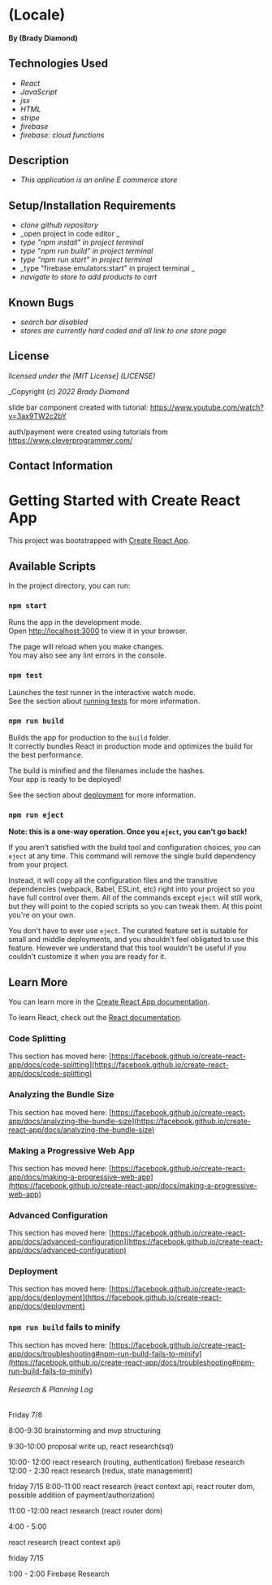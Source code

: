 # (Locale)

#### By (Brady Diamond)

## Technologies Used

* _React_
* _JavaScript_
* _jsx_
* _HTML_
* _stripe_
* _firebase_
* _firebase: cloud functions_

## Description

* _This application is an online E commerce store_

## Setup/Installation Requirements

* _clone github repository_
* _open project in code editor _
* _type "npm install" in project terminal_
* _type "npm run build" in project terminal_
* _type "npm run start" in project terminal_
* _type "firebase emulators:start" in project terminal _
* _navigate to store to add products to cart_




## Known Bugs

* _search bar disabled_
* _stores are currently hard coded and all link to one store page_

## License
_licensed under the [MIT License] (LICENSE)_

_Copyright (c) _2022_ _Brady Diamond_ 

slide bar component created with tutorial:  https://www.youtube.com/watch?v=3ax9TW2c2bY

auth/payment were created using tutorials from  https://www.cleverprogrammer.com/

## Contact Information



# Getting Started with Create React App

This project was bootstrapped with [Create React App](https://github.com/facebook/create-react-app).

## Available Scripts

In the project directory, you can run:

### `npm start`

Runs the app in the development mode.\
Open [http://localhost:3000](http://localhost:3000) to view it in your browser.

The page will reload when you make changes.\
You may also see any lint errors in the console.

### `npm test`

Launches the test runner in the interactive watch mode.\
See the section about [running tests](https://facebook.github.io/create-react-app/docs/running-tests) for more information.

### `npm run build`

Builds the app for production to the `build` folder.\
It correctly bundles React in production mode and optimizes the build for the best performance.

The build is minified and the filenames include the hashes.\
Your app is ready to be deployed!

See the section about [deployment](https://facebook.github.io/create-react-app/docs/deployment) for more information.

### `npm run eject`

**Note: this is a one-way operation. Once you `eject`, you can't go back!**

If you aren't satisfied with the build tool and configuration choices, you can `eject` at any time. This command will remove the single build dependency from your project.

Instead, it will copy all the configuration files and the transitive dependencies (webpack, Babel, ESLint, etc) right into your project so you have full control over them. All of the commands except `eject` will still work, but they will point to the copied scripts so you can tweak them. At this point you're on your own.

You don't have to ever use `eject`. The curated feature set is suitable for small and middle deployments, and you shouldn't feel obligated to use this feature. However we understand that this tool wouldn't be useful if you couldn't customize it when you are ready for it.

## Learn More

You can learn more in the [Create React App documentation](https://facebook.github.io/create-react-app/docs/getting-started).

To learn React, check out the [React documentation](https://reactjs.org/).


### Code Splitting

This section has moved here: [https://facebook.github.io/create-react-app/docs/code-splitting](https://facebook.github.io/create-react-app/docs/code-splitting)

### Analyzing the Bundle Size

This section has moved here: [https://facebook.github.io/create-react-app/docs/analyzing-the-bundle-size](https://facebook.github.io/create-react-app/docs/analyzing-the-bundle-size)

### Making a Progressive Web App

This section has moved here: [https://facebook.github.io/create-react-app/docs/making-a-progressive-web-app](https://facebook.github.io/create-react-app/docs/making-a-progressive-web-app)

### Advanced Configuration

This section has moved here: [https://facebook.github.io/create-react-app/docs/advanced-configuration](https://facebook.github.io/create-react-app/docs/advanced-configuration)

### Deployment

This section has moved here: [https://facebook.github.io/create-react-app/docs/deployment](https://facebook.github.io/create-react-app/docs/deployment)

### `npm run build` fails to minify

This section has moved here: [https://facebook.github.io/create-react-app/docs/troubleshooting#npm-run-build-fails-to-minify](https://facebook.github.io/create-react-app/docs/troubleshooting#npm-run-build-fails-to-minify)


###### Research & Planning Log

Friday 7/8

8:00-9:30 
brainstorming and mvp structuring

9:30-10:00
proposal write up, react research(sql)

10:00- 12:00
react research (routing, authentication)
firebase research
12:00 - 2:30
react research (redux, state management)


friday 7/15
8:00-11:00
react research (react context api, react router dom, possible addition of payment/authorization)

11:00 -12:00
react research (react router dom)

4:00 - 5:00

react research (react context api)



friday 7/15

1:00 - 2:00
Firebase Research
